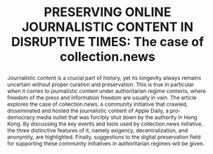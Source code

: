---
abstract: Journalistic content is a crucial part of history, yet its longevity always
  remains uncertain without proper curation and preservation. This is true in particular
  when it comes to journalistic content under authoritarian regime contexts, where
  freedom of the press and information freedom are usually in vain. The article explores
  the case of collection.news, a community initiative that crawled, disseminated and
  hosted the journalistic content of Apple Daily, a pro-democracy media outlet that
  was forcibly shut down by the authority in Hong Kong. By discussing the key events
  and tools used by collection.news initiative, the three distinctive features of
  it, namely exigency, decentralization, and anonymity, are highlighted. Finally,
  suggestions to the digital preservation field for supporting these community initiatives
  in authoritarian regimes will be given.
creators:
- Lui, Lok Hei
date: null
document_url: https://www.ideals.illinois.edu/items/128306/bitstreams/428977/data.pdf
grand_parent: iPRES
institutions: []
keywords:
- collection.news
- archives-at-risk
- authoritarianism
- community archives
- hong kong
landing_page_url: https://hdl.handle.net/2142/121103
language: eng
layout: publication
license: CC-BY 4.0 International
notes_url: null
parent: iPRES 2023
presentation_url: https://hdl.handle.net/2142/121669
publication_type: paper
size: null
source_name: iPRES
title: 'PRESERVING ONLINE JOURNALISTIC CONTENT IN DISRUPTIVE TIMES: The case of collection.news'
year: 2023
---